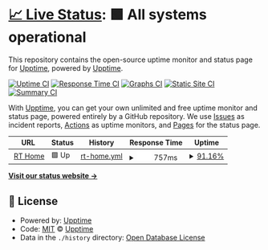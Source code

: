 # [📈 Live Status](https://demo.upptime.js.org): <!--live status--> **🟩 All systems operational**

This repository contains the open-source uptime monitor and status page for [Upptime](https://upptime.js.org), powered by [Upptime](https://github.com/upptime/upptime).

[![Uptime CI](https://github.com/upptime/upptime/workflows/Uptime%20CI/badge.svg)](https://github.com/upptime/upptime/actions?query=workflow%3A%22Uptime+CI%22)
[![Response Time CI](https://github.com/upptime/upptime/workflows/Response%20Time%20CI/badge.svg)](https://github.com/upptime/upptime/actions?query=workflow%3A%22Response+Time+CI%22)
[![Graphs CI](https://github.com/upptime/upptime/workflows/Graphs%20CI/badge.svg)](https://github.com/upptime/upptime/actions?query=workflow%3A%22Graphs+CI%22)
[![Static Site CI](https://github.com/upptime/upptime/workflows/Static%20Site%20CI/badge.svg)](https://github.com/upptime/upptime/actions?query=workflow%3A%22Static+Site+CI%22)
[![Summary CI](https://github.com/upptime/upptime/workflows/Summary%20CI/badge.svg)](https://github.com/upptime/upptime/actions?query=workflow%3A%22Summary+CI%22)

With [Upptime](https://upptime.js.org), you can get your own unlimited and free uptime monitor and status page, powered entirely by a GitHub repository. We use [Issues](https://github.com/upptime/upptime/issues) as incident reports, [Actions](https://github.com/upptime/upptime/actions) as uptime monitors, and [Pages](https://demo.upptime.js.org) for the status page.

<!--start: status pages-->
<!-- This summary is generated by Upptime (https://github.com/upptime/upptime) -->
<!-- Do not edit this manually, your changes will be overwritten -->
<!-- prettier-ignore -->
| URL | Status | History | Response Time | Uptime |
| --- | ------ | ------- | ------------- | ------ |
| <img alt="" src="https://icons.duckduckgo.com/ip3/rt.neody.land.ico" height="13"> [RT Home](https://rt.neody.land/) | 🟩 Up | [rt-home.yml](https://github.com/yaakiyu/upptime/commits/HEAD/history/rt-home.yml) | <details><summary><img alt="Response time graph" src="./graphs/rt-home/response-time-week.png" height="20"> 757ms</summary><br><a href="https://demo.upptime.js.org/history/rt-home"><img alt="Response time 1138" src="https://img.shields.io/endpoint?url=https%3A%2F%2Fraw.githubusercontent.com%2Fyaakiyu%2Fupptime%2FHEAD%2Fapi%2Frt-home%2Fresponse-time.json"></a><br><a href="https://demo.upptime.js.org/history/rt-home"><img alt="24-hour response time 602" src="https://img.shields.io/endpoint?url=https%3A%2F%2Fraw.githubusercontent.com%2Fyaakiyu%2Fupptime%2FHEAD%2Fapi%2Frt-home%2Fresponse-time-day.json"></a><br><a href="https://demo.upptime.js.org/history/rt-home"><img alt="7-day response time 757" src="https://img.shields.io/endpoint?url=https%3A%2F%2Fraw.githubusercontent.com%2Fyaakiyu%2Fupptime%2FHEAD%2Fapi%2Frt-home%2Fresponse-time-week.json"></a><br><a href="https://demo.upptime.js.org/history/rt-home"><img alt="30-day response time 846" src="https://img.shields.io/endpoint?url=https%3A%2F%2Fraw.githubusercontent.com%2Fyaakiyu%2Fupptime%2FHEAD%2Fapi%2Frt-home%2Fresponse-time-month.json"></a><br><a href="https://demo.upptime.js.org/history/rt-home"><img alt="1-year response time 1223" src="https://img.shields.io/endpoint?url=https%3A%2F%2Fraw.githubusercontent.com%2Fyaakiyu%2Fupptime%2FHEAD%2Fapi%2Frt-home%2Fresponse-time-year.json"></a></details> | <details><summary><a href="https://demo.upptime.js.org/history/rt-home">91.16%</a></summary><a href="https://demo.upptime.js.org/history/rt-home"><img alt="All-time uptime 71.13%" src="https://img.shields.io/endpoint?url=https%3A%2F%2Fraw.githubusercontent.com%2Fyaakiyu%2Fupptime%2FHEAD%2Fapi%2Frt-home%2Fuptime.json"></a><br><a href="https://demo.upptime.js.org/history/rt-home"><img alt="24-hour uptime 100.00%" src="https://img.shields.io/endpoint?url=https%3A%2F%2Fraw.githubusercontent.com%2Fyaakiyu%2Fupptime%2FHEAD%2Fapi%2Frt-home%2Fuptime-day.json"></a><br><a href="https://demo.upptime.js.org/history/rt-home"><img alt="7-day uptime 91.16%" src="https://img.shields.io/endpoint?url=https%3A%2F%2Fraw.githubusercontent.com%2Fyaakiyu%2Fupptime%2FHEAD%2Fapi%2Frt-home%2Fuptime-week.json"></a><br><a href="https://demo.upptime.js.org/history/rt-home"><img alt="30-day uptime 89.82%" src="https://img.shields.io/endpoint?url=https%3A%2F%2Fraw.githubusercontent.com%2Fyaakiyu%2Fupptime%2FHEAD%2Fapi%2Frt-home%2Fuptime-month.json"></a><br><a href="https://demo.upptime.js.org/history/rt-home"><img alt="1-year uptime 86.47%" src="https://img.shields.io/endpoint?url=https%3A%2F%2Fraw.githubusercontent.com%2Fyaakiyu%2Fupptime%2FHEAD%2Fapi%2Frt-home%2Fuptime-year.json"></a></details>

<!--end: status pages-->

[**Visit our status website →**](https://demo.upptime.js.org)

## 📄 License

- Powered by: [Upptime](https://github.com/upptime/upptime)
- Code: [MIT](./LICENSE) © [Upptime](https://upptime.js.org)
- Data in the `./history` directory: [Open Database License](https://opendatacommons.org/licenses/odbl/1-0/)
